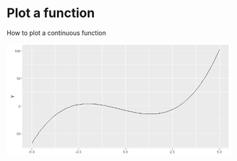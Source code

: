 # Plot a function

How to plot a continuous function

![function](https://raw.githubusercontent.com/mihobu/R-Help/master/ggplot/ggplot-functions/fn.png "function")

